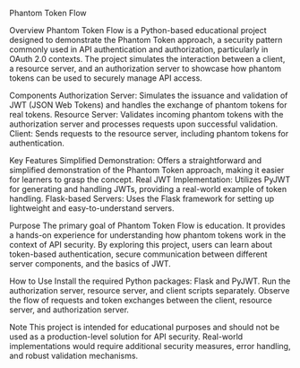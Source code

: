 Phantom Token Flow

Overview
Phantom Token Flow is a Python-based educational project designed to demonstrate the Phantom Token approach, a security pattern commonly used in API authentication and authorization, particularly in OAuth 2.0 contexts. The project simulates the interaction between a client, a resource server, and an authorization server to showcase how phantom tokens can be used to securely manage API access.

Components
Authorization Server: Simulates the issuance and validation of JWT (JSON Web Tokens) and handles the exchange of phantom tokens for real tokens.
Resource Server: Validates incoming phantom tokens with the authorization server and processes requests upon successful validation.
Client: Sends requests to the resource server, including phantom tokens for authentication.

Key Features
Simplified Demonstration: Offers a straightforward and simplified demonstration of the Phantom Token approach, making it easier for learners to grasp the concept.
Real JWT Implementation: Utilizes PyJWT for generating and handling JWTs, providing a real-world example of token handling.
Flask-based Servers: Uses the Flask framework for setting up lightweight and easy-to-understand servers.

Purpose
The primary goal of Phantom Token Flow is education. It provides a hands-on experience for understanding how phantom tokens work in the context of API security. By exploring this project, users can learn about token-based authentication, secure communication between different server components, and the basics of JWT.

How to Use
Install the required Python packages: Flask and PyJWT.
Run the authorization server, resource server, and client scripts separately.
Observe the flow of requests and token exchanges between the client, resource server, and authorization server.

Note
This project is intended for educational purposes and should not be used as a production-level solution for API security. Real-world implementations would require additional security measures, error handling, and robust validation mechanisms.

